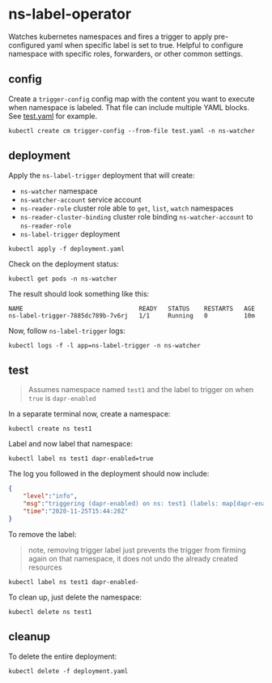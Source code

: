 # ns-label-operator

Watches kubernetes namespaces and fires a trigger to apply pre-configured yaml when specific label is set to true. Helpful to configure namespace with specific roles, forwarders, or other common settings.

## config 

Create a `trigger-config` config map with the content you want to execute when namespace is labeled. That file can include multiple YAML blocks. See [test.yaml](./test.yaml) for example.

```shell
kubectl create cm trigger-config --from-file test.yaml -n ns-watcher
```

## deployment 

Apply the `ns-label-trigger` deployment that will create:

* `ns-watcher` namespace 
* `ns-watcher-account` service account 
* `ns-reader-role` cluster role able to `get`, `list`, `watch` namespaces
* `ns-reader-cluster-binding` cluster role binding `ns-watcher-account` to `ns-reader-role` 
* `ns-label-trigger` deployment 

```shell
kubectl apply -f deployment.yaml
```

Check on the deployment status:

```shell
kubectl get pods -n ns-watcher
```

The result should look something like this: 

```shell
NAME                                READY   STATUS    RESTARTS   AGE
ns-label-trigger-7885dc789b-7v6rj   1/1     Running   0          10m
```

Now, follow `ns-label-trigger` logs: 

```shell
kubectl logs -f -l app=ns-label-trigger -n ns-watcher
```


## test

> Assumes namespace named `test1` and the label to trigger on when `true` is `dapr-enabled`

In a separate terminal now, create a namespace:

```shell
kubectl create ns test1
```

Label and now label that namespace:

```shell
kubectl label ns test1 dapr-enabled=true
```

The log you followed in the deployment should now include:

```json
{
    "level":"info",
    "msg":"triggering (dapr-enabled) on ns: test1 (labels: map[dapr-enabled:true])\n",
    "time":"2020-11-25T15:44:28Z"
}
```

To remove the label:

> note, removing trigger label just prevents the trigger from firming again on that namespace, it does not undo the already created resources

```shell
kubectl label ns test1 dapr-enabled-
```

To clean up, just delete the namespace:

```shell
kubectl delete ns test1
```


## cleanup 

To delete the entire deployment:

```shell
kubectl delete -f deployment.yaml
```

